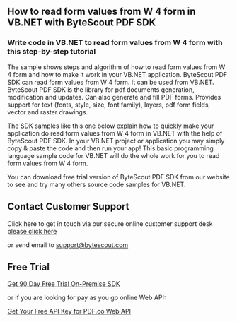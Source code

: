 ## How to read form values from W 4 form in VB.NET with ByteScout PDF SDK

### Write code in VB.NET to read form values from W 4 form with this step-by-step tutorial

The sample shows steps and algorithm of how to read form values from W 4 form and how to make it work in your VB.NET application. ByteScout PDF SDK can read form values from W 4 form. It can be used from VB.NET. ByteScout PDF SDK is the library for pdf documents generation, modification and updates. Can also generate and fill PDF forms. Provides support for text (fonts, style, size, font family), layers, pdf form fields, vector and raster drawings.

The SDK samples like this one below explain how to quickly make your application do read form values from W 4 form in VB.NET with the help of ByteScout PDF SDK. In your VB.NET project or application you may simply copy & paste the code and then run your app! This basic programming language sample code for VB.NET will do the whole work for you to read form values from W 4 form.

You can download free trial version of ByteScout PDF SDK from our website to see and try many others source code samples for VB.NET.

## Contact Customer Support

Click here to get in touch via our secure online customer support desk [please click here](https://bytescout.zendesk.com/hc/en-us/requests/new?subject=ByteScout%20PDF%20SDK%20Question)

or send email to [support@bytescout.com](mailto:support@bytescout.com?subject=ByteScout%20PDF%20SDK%20Question) 

## Free Trial

[Get 90 Day Free Trial On-Premise SDK](https://bytescout.com/download/web-installer?utm_source=github-readme)

or if you are looking for pay as you go online Web API:

[Get Your Free API Key for PDF.co Web API](https://pdf.co/documentation/api?utm_source=github-readme)
